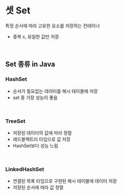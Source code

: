 # 셋 Set 

특정 순서에 따라 고유한 요소를 저장하는 컨테이너

- 중복 x, 유일한 값만 저장

<br>

## Set 종류 in Java

### HashSet

- 순서가 필요없는 데이터를 해시 테이블에 저장
- set 중 가장 성능이 좋음


<br>

### TreeSet

- 저장된 데이터의 값에 따라 정렬
- 레드블랙트리 타입으로 값 저장
- HashSet보다 성능 느림

<br>

### LinkedHashSet

- 연결된 목록 타입으로 구현된 해시 테이블에 데이터 저장
- 저장된 순서에 따라 값 정렬